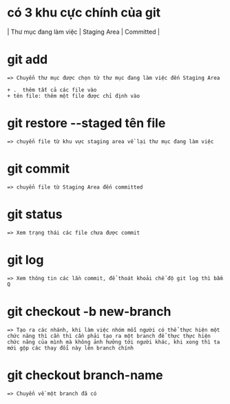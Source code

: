   # có 3 khu cực chính của git

  | Thư mục đang làm việc      | Staging Area | Committed |
  

  # git add

    => Chuyển thư mục được chọn từ thư mục đang làm việc đến Staging Area

    + .  thêm tất cả các file vào
    + tên file: thêm một file được chỉ định vào

  # git restore --staged tên file

    => chuyển file từ khu vực staging area về lại thư mục đang làm việc

  # git commit

    => chuyển file từ Staging Area đến committed
  
  # git status

    => Xem trạng thái các file chưa được commit

  # git log

    => Xem thông tin các lần commit, để thoát khoải chế độ git log thì bấm Q

  # git checkout -b new-branch

    => Tạo ra các nhánh, khi làm việc nhóm mỗi người có thể thực hiện một chức năng thì cần thì cần phải tạo ra một branch để thực thực hiện chức năng của mình mà không ảnh hưởng tới người khác, khi xong thì ta mới gộp các thay đổi này lên branch chính

  # git checkout branch-name

    => Chuyển về một branch đã có
